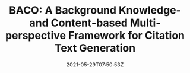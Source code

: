 ---
title: "BACO: A Background Knowledge- and Content-based Multi-perspective Framework for Citation Text Generation"
authors:
- Yubin Ge
- Ly Dinh
- Xiaofeng Liu
- Jinsong Su
- Ziyao Lu
- Ante Wang
- Jana Diesner
author_notes:
- 
- 
- 
- 
- 
- 
- 
date: "2021-05-29T07:50:53Z"
publishDate: "2025-05-29T07:50:53Z"
publication_types: []
publication: "**In Proc. of ACL 2021.** (CCF-A类)"
---